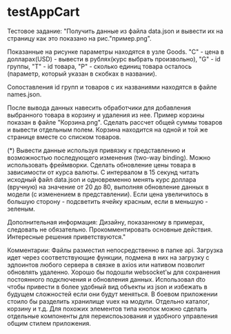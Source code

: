 # testAppCart

Тестовое задание:
"Получить данные из файла data.json и вывести их на страницу как это показано на рис."пример.png".

Показанные на рисунке параметры находятся в узле Goods. "C" - цена в долларах(USD) - вывести в рублях(курс выбрать произвольно), "G" - id группы, "T" - id товара, "P" - сколько единиц товара осталось (параметр, который указан в скобках в названии).

Сопоставления id групп и товаров с их названиями находятся в файле names.json.

После вывода данных навесить обработчики для добавления выбранного товара в корзину и удаления из нее. Пример корзины показан в файле "Корзина.png". Сделать рассчет общей суммы товаров и вывести отдельным полем.
Корзина находится на одной и той же странице вместе со списком товаров.

(*)
Вывести данные используя привязку к представлению и возможностью последующего изменения (two-way binding). Можно использовать фреймворки. 
Сделать обновление цены товара в зависимости от курса валюты.
С интервалом в 15 секунд читать исходный файл data.json и одновременно менять курс доллара (вручную) на значение от 20 до 80, выполняя обновление данных в модели (с изменением в представлении). Если цена увеличилось в большую сторону - подсветить ячейку красным, если в меньшую - зеленым.

Дополнительная информация: Дизайну, показанному в примерах, следовать не обязательно. Прокомментировать основные действия. Интересные решения приветствуются."

Комментарии:
Файлы разместил непосредственно в папке api.
Загрузка идет через соответствующие функции, подмена в них на загрузку с эдпоинтов любого сервера в связке в axios или нативом позволит обновлять удаленно.
Хорошо бы подошли websocket'ы для сохранения постоянного подключения и обновления данных.
Использовал dto чтобы привести в более удобный вид объекты из json и избежать в будущем сложностей если они будут меняться.
В боевом приложении стоило бы разделить хранилище vuex на модули. Отдельно каталог, корзину и т.д.
Для похожих элементов типа кнопок можно сделать отдельные компоненты для переиспоьзования и удобного управления общим стилем приложения.